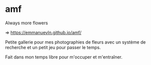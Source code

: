 # amf
Always more flowers

=> https://emmanuevln.github.io/amf/

Petite gallerie pour mes photographies de fleurs avec un système de recherche et un petit jeu pour passer le temps.

Fait dans mon temps libre pour m'occuper et m'entraîner.
